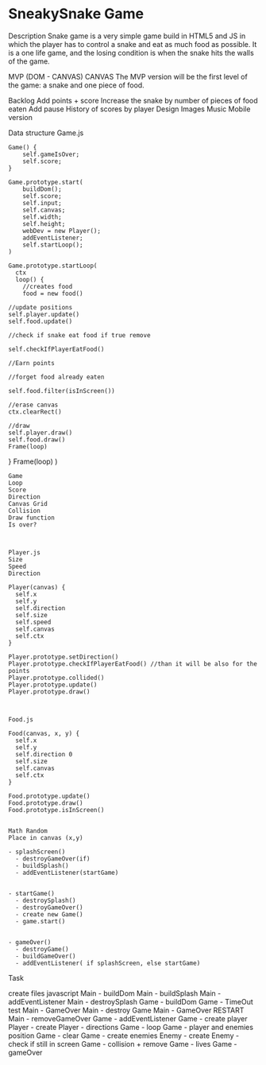 
# SneakySnake Game

Description
Snake game is a very simple game build in HTML5 and JS in which
the player has to control a snake and eat as much food as possible.
It is a one life game, and the losing condition is when the snake hits the walls of the game.

MVP (DOM - CANVAS)
CANVAS The MVP version will be the first level of the game:
a snake and one piece of food. 

Backlog
Add points + score
Increase the snake by number of pieces of food eaten
Add pause
History of scores by player
Design
Images
Music
Mobile version

Data structure
    Game.js

    Game() {
        self.gameIsOver;
        self.score;
    }

    Game.prototype.start(
        buildDom();
        self.score;
        self.input;
        self.canvas;
        self.width;
        self.height;
        webDev = new Player();
        addEventListener;
        self.startLoop();
    )

    Game.prototype.startLoop(
      ctx
      loop() {
        //creates food
        food = new food()

    //update positions
    self.player.update()
    self.food.update()
    
    //check if snake eat food if true remove

    self.checkIfPlayerEatFood()
    
    //Earn points
    
    //forget food already eaten

    self.food.filter(isInScreen())
    
    //erase canvas
    ctx.clearRect()
    
    //draw
    self.player.draw()
    self.food.draw()
    Frame(loop)
   }
   Frame(loop)
)

    Game
    Loop
    Score
    Direction
    Canvas Grid
    Collision
    Draw function
    Is over?



    Player.js
    Size
    Speed
    Direction

    Player(canvas) {
      self.x
      self.y
      self.direction
      self.size
      self.speed
      self.canvas
      self.ctx
    }

    Player.prototype.setDirection()
    Player.prototype.checkIfPlayerEatFood() //than it will be also for the points
    Player.prototype.collided()
    Player.prototype.update()
    Player.prototype.draw()



    Food.js

    Food(canvas, x, y) {
      self.x
      self.y
      self.direction 0
      self.size
      self.canvas
      self.ctx
    }

    Food.prototype.update()
    Food.prototype.draw()
    Food.prototype.isInScreen()


    Math Random
    Place in canvas (x,y)

    - splashScreen()
      - destroyGameOver(if)
      - buildSplash()
      - addEventListener(startGame)


    - startGame()
      - destroySplash()
      - destroyGameOver()
      - create new Game()
      - game.start()


    - gameOver()
      - destroyGame()
      - buildGameOver()
      - addEventListener( if splashScreen, else startGame)


Task

create files javascript
Main - buildDom
Main - buildSplash
Main - addEventListener
Main - destroySplash
Game - buildDom
Game - TimeOut test
Main - GameOver
Main - destroy Game
Main - GameOver RESTART
Main - removeGameOver
Game - addEventListener
Game - create player
Player - create
Player - directions
Game - loop
Game - player and enemies position
Game - clear
Game - create enemies
Enemy - create
Enemy - check if still in screen
Game - collision + remove
Game - lives
Game - gameOver

